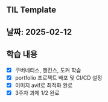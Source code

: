 ## TIL Template

## 날짜: 2025-02-12

## 학습 내용

- [x] 쿠버네티스, 젠킨스, 도커 학습
- [x] portfolio 프로젝트 배포 및 CI/CD 설정
- [x] 이미지 avif로 최적화 완료
- [x] 3주차 과제 1/2 완료
